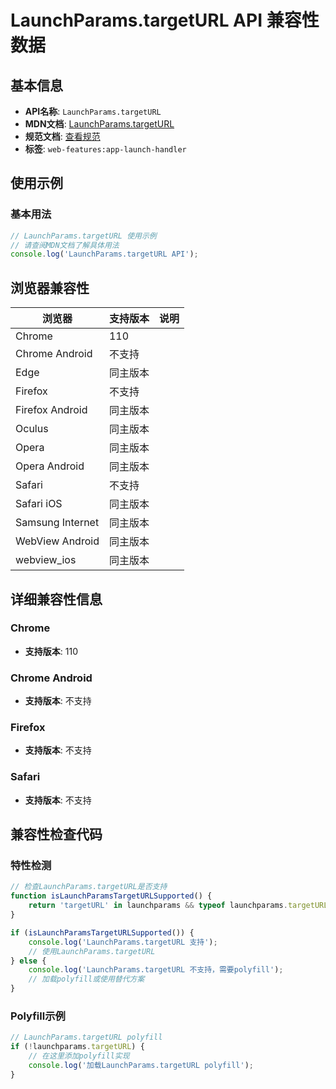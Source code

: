 # LaunchParams.targetURL API 兼容性数据

## 基本信息

- **API名称**: `LaunchParams.targetURL`
- **MDN文档**: [LaunchParams.targetURL](https://developer.mozilla.org/docs/Web/API/LaunchParams/targetURL)
- **规范文档**: [查看规范](https://wicg.github.io/web-app-launch/#dom-launchparams-targeturl)
- **标签**: `web-features:app-launch-handler`

## 使用示例

### 基本用法

```javascript
// LaunchParams.targetURL 使用示例
// 请查阅MDN文档了解具体用法
console.log('LaunchParams.targetURL API');
```

## 浏览器兼容性

| 浏览器 | 支持版本 | 说明 |
|--------|----------|------|
| Chrome | 110 |  |
| Chrome Android | 不支持 |  |
| Edge | 同主版本 |  |
| Firefox | 不支持 |  |
| Firefox Android | 同主版本 |  |
| Oculus | 同主版本 |  |
| Opera | 同主版本 |  |
| Opera Android | 同主版本 |  |
| Safari | 不支持 |  |
| Safari iOS | 同主版本 |  |
| Samsung Internet | 同主版本 |  |
| WebView Android | 同主版本 |  |
| webview_ios | 同主版本 |  |

## 详细兼容性信息

### Chrome

- **支持版本**: 110

### Chrome Android

- **支持版本**: 不支持

### Firefox

- **支持版本**: 不支持

### Safari

- **支持版本**: 不支持

## 兼容性检查代码

### 特性检测

```javascript
// 检查LaunchParams.targetURL是否支持
function isLaunchParamsTargetURLSupported() {
    return 'targetURL' in launchparams && typeof launchparams.targetURL === 'function';
}

if (isLaunchParamsTargetURLSupported()) {
    console.log('LaunchParams.targetURL 支持');
    // 使用LaunchParams.targetURL
} else {
    console.log('LaunchParams.targetURL 不支持，需要polyfill');
    // 加载polyfill或使用替代方案
}
```

### Polyfill示例

```javascript
// LaunchParams.targetURL polyfill
if (!launchparams.targetURL) {
    // 在这里添加polyfill实现
    console.log('加载LaunchParams.targetURL polyfill');
}
```

